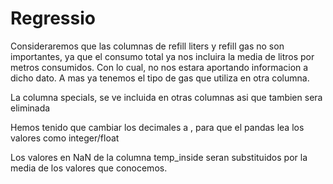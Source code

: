 # Regressio
Consideraremos que las columnas de refill liters y refill gas no son importantes, ya que el consumo
total ya nos incluira la media de litros por metros consumidos. Con lo cual, no nos estara aportando
informacion a dicho dato. A mas ya tenemos el tipo de gas que utiliza en otra columna.

La columna specials, se ve incluida en otras columnas asi que tambien sera eliminada

Hemos tenido que cambiar los decimales a , para que el pandas lea los valores como integer/float

Los valores en NaN de la columna temp_inside seran substituidos por la media de los valores que
conocemos.
